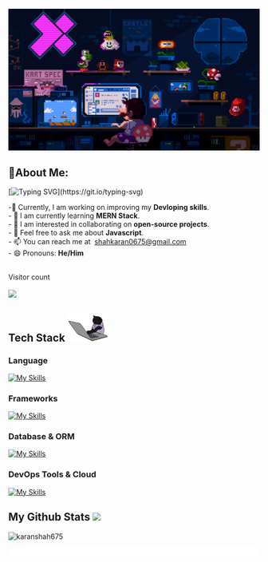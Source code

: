 ![Github readme banner](https://github.com/ajay-mandal/ajay-mandal/blob/65e60f8c7ada091df0041030455e984f5b23cef3/badges/225813708-98b745f2-7d22-48cf-9150-083f1b00d6c9.gif)
## 👋About Me:
[![Typing SVG](https://readme-typing-svg.herokuapp.com?font=Fira+Code&pause=1000&random=false&width=435&lines=hi%2C+welcome+to+my+profile!!;i+am+a+web+developer.;currently+learning+mern+stack.;i+am+always+finding+new+opportunities+to+learn+something+new.)](https://git.io/typing-svg)

-🔭 Currently, I am working on improving my **Devloping skills**.<br>- 🌱 I am currently learning **MERN Stack**.<br>- 👯 I am interested in collaborating on **open-source projects**.<br>- 💬 Feel free to ask me about **Javascript**.<br>- 📫 You can reach me at &nbsp;shahkaran0675@gmail.com<br>- 😄 Pronouns: **He/Him**<br><br>

<p align="left">
  <p>Visitor count</b></br>
  <br>
  <a style="" href="https://github.com/karanshah675">
  <img src="https://profile-counter.glitch.me/karanshah675/count.svg" />
  </a>
</p>


## Tech Stack <img src = "https://github.com/ajay-mandal/ajay-mandal/blob/2dcbdc4abcd89dfca1ec2b174239cd7ff9f66593/badges/243199547-42077049-1939-493e-9a19-47ca5db36643.gif" width="80">

<h3>Language</h3>

[![My Skills](https://skillicons.dev/icons?i=js,html,css,java,cpp)](https://skillicons.dev)

<h3>Frameworks</h3>

[![My Skills](https://skillicons.dev/icons?i=bootstrap,jquery)](https://skillicons.dev)

<h3>Database & ORM</h3>

[![My Skills](https://skillicons.dev/icons?i=mysql)](https://skillicons.dev)

<h3>DevOps Tools & Cloud</h3>

[![My Skills](https://skillicons.dev/icons?i=git)](https://skillicons.dev)

 

## My Github Stats <img src='https://media1.giphy.com/media/du3J3cXyzhj75IOgvA/giphy.gif?cid=ecf05e47x2g034i9pzwtzzsd3xgg2w9nr94t4tflbbgo3008&rid=giphy.gif' width="30">   
<img src="https://github-readme-streak-stats.herokuapp.com/?user=karanshah675&theme=modern-lilac2" alt="karanshah675" />
  &nbsp;&nbsp;


![Readme Finish](https://github.com/ajay-mandal/ajay-mandal/blob/65e60f8c7ada091df0041030455e984f5b23cef3/badges/212284100-561aa473-3905-4a80-b561-0d28506553ee.gif)
